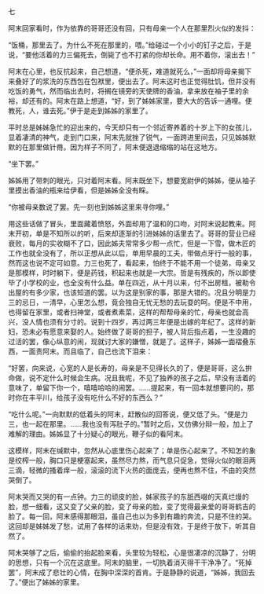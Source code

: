 七

  

阿末回家看时，作为依靠的哥哥还没有回，只有母亲一个人在那里烈火似的发抖：

“饭桶，那里去了。为什么不死在那里的，喂。”给碰过一个小小的钉子之后，于是说，“要他活着的力三偏死去，倒毙了也不打紧的你却长命。用不着你，滚出去！”

阿末在心里，也反抗起来，自己想道，“便杀死，难道就死么，”一面却将母亲揭下来叠好了的浆洗的东西包在包袱里，便出去了。阿末这时也正觉得肚饥，但并没有吃饭的勇气，然而临出去时，将搁在镜旁的天使牌的香油，拿来放在袖子里的余裕，却还有的。阿末在路上想道，“好，到了姊姊家里，要大大的告诉一通哩。便教死，人，谁去死。”伊于是走到姊姊的家里了。

平时总是姊姊急忙的迎出来的，今天却只有一个邻近寄养着的十岁上下的女孩儿，显着凄清的神气，走到门口来，阿末先就挫了锐气，一面跨进里间去，只见姊姊默默的在那里做针黹。因为样子不同了，阿末便退退缩缩的站在这地方。

“坐下罢。”

姊姊用了带刺的眼光，只对着阿末看。阿末既坐下，想要宽尉伊的姊姊，便从袖子里摸出香油的瓶来给伊看，但是姊姊全没有睬。

“你被母亲数说了罢。先一刻也到姊姊这里来寻你哩。”

用这些话做了冒头，里面藏着愤怒，外面却用了温和的口吻，对阿末说起教来。阿末开初，单是不知所以的听，后来却逐渐的引进姊姊的话里去了。哥哥的营业已经衰败，每月的实收糊不了口，因此姊夫常常多少帮一点忙，但是一下雪，做木匠的工作也就全没有了，所以正想从此以后，单用早晨的工夫，带做点牙行一般的事，然而这也说不定可如意。力三也死了，看起来，怕终于不能不用一个徒弟，母亲又是那模样，时时躺下，便是药钱，积起来也就是一大宗。哲是有残疾的，所以即使毕了小学校的业，也全没有什么益。单在四近，从十月以来，付不出房租，被勒令出屋的有多少家，也该知道的罢。以为这是别家的事，那是大错的。况且分明是力三的忌日，一清早，心里怎么想，竟会独自无忧无愁的去玩耍的呵。便是不中用，也得留在家里，或者扫神堂，或者煮素菜，这样的帮帮母亲的忙，母亲也就会高兴，没人情也须有分寸的。说到十四岁，再过两三年便是出嫁的年纪了。这样的新妇，恐未必有愿意来娶的人。始终做了哥哥的担子，被人背后指点着，一生没趣的过活的罢，像心纵意的闹，现就讨大家的嫌憎，就是了。这样子，姊姊一面褶叠东西，一面责阿末。而且临了，自己也流下泪来：

“好罢，向来说，心宽的人是长寿的，母亲是不见得长久的了，便是哥哥，这么拚命做，说不定什么时候会生病。况且我呢，不见了独养的孩子之后，早没有活着的意味了，单留下你一个，嘻嘻哈哈的闹罢。……提起来，有一回本就想要问的，那时你在丰平川，给孩子没有吃什么不好的东西么？”

“吃什么呢。”一向默默的低着头的阿末，赶散似的回答说，便又低了头。“便是力三，也一起在那里。……我也没有泻肚子的。”暂时之后，又仿佛分辩一般，加上了难解的理由。姊姊显了十分疑心的眼光，鞭子似的看阿末。

这模样，阿末在缄默中，忽然从心底里伤心起来了；单是伤心起来了。不知怎的象是绞榨一般，胸口只是梗塞起来，虽然尽力熬，而气息只促急，觉得火似的眼泪两三滴，轻微的搔着痒一般，滚滚的流下火热的面庞去，便再也熬不住，不由的突然哭倒了。

阿末哭而又哭的有一点钟。力三的顽皮的脸，姊家孩子的东舐西啜的天真烂熳的脸，想一细看，这又变了父亲的脸，变了母亲的脸，变了觉得最亲爱的哥哥鹤吉的脸了。每一回，阿末感得那眼泪，虽自己也以为多到有趣的奔流，只是不住的哭。这回却是姊姊发了愁，试用了各样的话来劝，但是没有效，于是终于放下，听其自然了。

阿末哭够了之后，偷偷的抬起脸来看，头里较为轻松，心是很凄凉的沉静了，分明的思想，只有一个沉在这底里。阿末的脑里，一切执着消灭得干干净净了。“死掉罢”，阿末成了悲壮的心情，在胸中深深的首肯。于是静静的说道，“姊姊，我回去了。”便出了姊姊的家里。